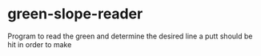 # green-slope-reader
Program to read the green and determine the desired line a putt should be hit in order to make
